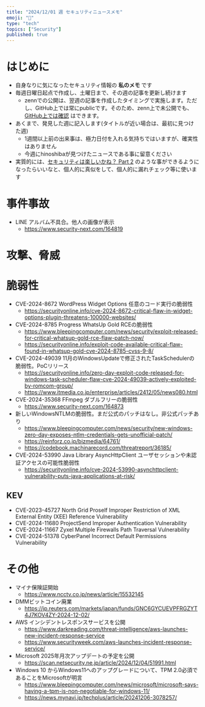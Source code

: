 ```yaml
---
title: "2024/12/01 週 セキュリティニュースメモ"
emoji: "🔖"
type: "tech"
topics: ["Security"]
published: true
---
```


# はじめに
* 自身なりに気になったセキュリティ情報の **私のメモ** です
* 毎週日曜日起点で作成し、土曜日まで、その週の記事を更新し続けます
    * zennでの公開は、翌週の記事を作成したタイミングで実施します。ただし、GitHub上では常にpublicです。そのため、zenn上で未公開でも、[GitHub上では確認](https://github.com/hinoshiba/zenn.dev/tree/main/articles) はできます。
* あくまで、発見した週に記入します(タイトルが近い場合は、最初に見つけた週)
    * 1週間以上前の出来事は、極力日付を入れる気持ちではいますが、確実性はありません
    * 今週にhinoshibaが見つけたニュースである事に留意ください
* 実質的には、[セキュリティは楽しいかね？ Part 2](https://negi.hatenablog.com/) のような事ができるようになったらいいなと、個人的に真似をして、個人的に漏れチェック等に使います

# 事件事故

* LINE アルバム不具合。他人の画像が表示
    * https://www.security-next.com/164819

# 攻撃、脅威

# 脆弱性

* CVE-2024-8672 WordPress Widget Options 任意のコード実行の脆弱性
    * https://securityonline.info/cve-2024-8672-critical-flaw-in-widget-options-plugin-threatens-100000-websites/
* CVE-2024-8785 Progress WhatsUp Gold RCEの脆弱性
    * https://www.bleepingcomputer.com/news/security/exploit-released-for-critical-whatsup-gold-rce-flaw-patch-now/
    * https://securityonline.info/exploit-code-available-critical-flaw-found-in-whatsup-gold-cve-2024-8785-cvss-9-8/
* CVE-2024-49039 11月のWindowsUpdateで修正されたTaskSchedulerの脆弱性。PoCリリース
    * https://securityonline.info/zero-day-exploit-code-released-for-windows-task-scheduler-flaw-cve-2024-49039-actively-exploited-by-romcom-group/
    * https://www.itmedia.co.jp/enterprise/articles/2412/05/news080.html
* CVE-2024-35368 FFmpeg ダブルフリーの脆弱性
    * https://www.security-next.com/164873
* 新しいWindowsNTLMの脆弱性。まだ公式のパッチはなし。非公式パッチあり
    * https://www.bleepingcomputer.com/news/security/new-windows-zero-day-exposes-ntlm-credentials-gets-unofficial-patch/
    * https://reinforz.co.jp/bizmedia/64761/
    * https://codebook.machinarecord.com/threatreport/36185/
* CVE-2024-53990 Java Library AsyncHttpClient ユーザセッションや未認証アクセスの可能性脆弱性
    * https://securityonline.info/cve-2024-53990-asynchttpclient-vulnerability-puts-java-applications-at-risk/

## KEV
* CVE-2023-45727 North Grid Proself Improper Restriction of XML External Entity (XEE) Reference Vulnerability
* CVE-2024-11680 ProjectSend Improper Authentication Vulnerability
* CVE-2024-11667 Zyxel Multiple Firewalls Path Traversal Vulnerability
* CVE-2024-51378 CyberPanel Incorrect Default Permissions Vulnerability

# その他

* マイナ保険証開始
    * https://www.ncctv.co.jp/news/article/15532145
* DMMビットコイン廃業
    * https://jp.reuters.com/markets/japan/funds/GNC6GYCUEVPFRGZYT4J7KOV4ZY-2024-12-02/
* AWS インシデントレスポンスサービスを公開
    * https://www.darkreading.com/threat-intelligence/aws-launches-new-incident-response-service
    * https://www.securityweek.com/aws-launches-incident-response-service/
* Microsoft 2025年月次アップデートの予定を公開
    * https://scan.netsecurity.ne.jp/article/2024/12/04/51991.html
* Windows 10 からWindows11へのアップグレードについて、TPM 2.0必須であることをMicrosoftが明言
    * https://www.bleepingcomputer.com/news/microsoft/microsoft-says-having-a-tpm-is-non-negotiable-for-windows-11/
    * https://news.mynavi.jp/techplus/article/20241206-3078257/
